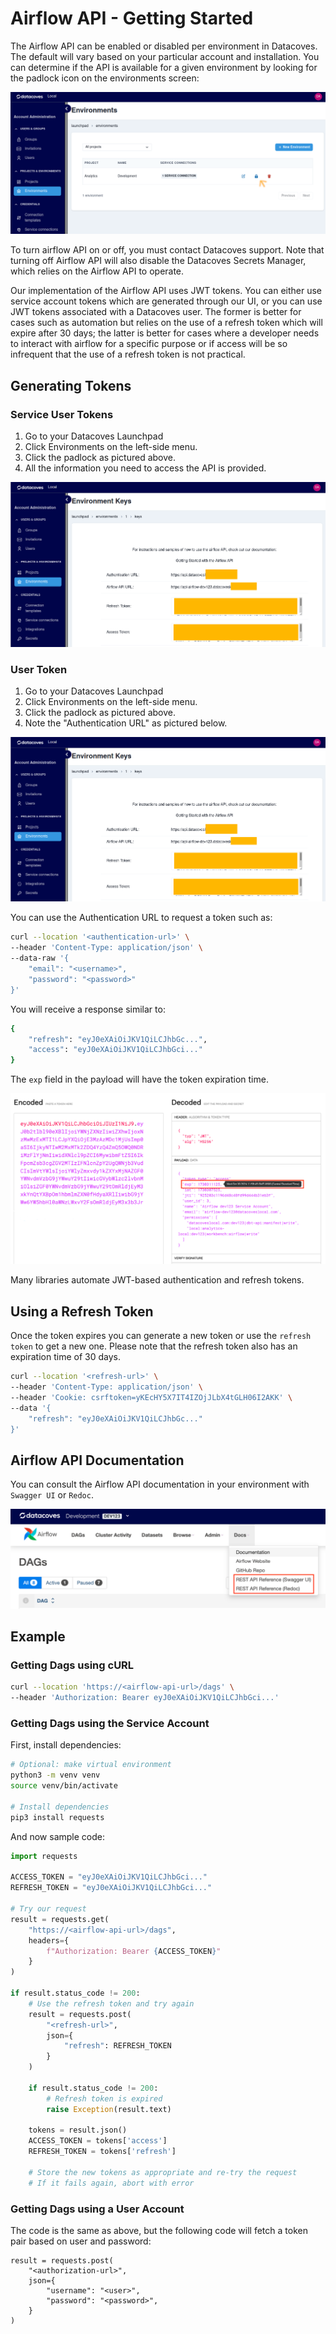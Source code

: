 # Airflow API - Getting Started

The Airflow API can be enabled or disabled per environment in Datacoves.  The default will vary based on your particular account and installation.  You can determine if the API is available for a given environment by looking for the padlock icon on the environments screen:

![Environments Screen](assets/airflow-api-environments.png)

To turn airflow API on or off, you must contact Datacoves support.  Note that turning off Airflow API will also disable the Datacoves Secrets Manager, which relies on the Airflow API to operate.

Our implementation of the Airflow API uses JWT tokens. You can either use service account tokens which are generated through our UI, or you can use JWT tokens associated with a Datacoves user.  The former is better for cases such as automation but relies on the use of a refresh token which will expire after 30 days; the latter is better for cases where a developer needs to interact with airflow for a specific purpose or if access will be so infrequent that the use of a refresh token is not practical.

## Generating Tokens

### Service User Tokens

1. Go to your Datacoves Launchpad
2. Click Environments on the left-side menu.
3. Click the padlock as pictured above.
4. All the information you need to access the API is provided.

![Environment Keys Screen](assets/airflow-api-keys.png)

### User Token

1. Go to your Datacoves Launchpad
2. Click Environments on the left-side menu.
3. Click the padlock as pictured above.
4. Note the "Authentication URL" as pictured below.

![Environment Keys Screen](assets/airflow-api-keys.png)

You can use the Authentication URL to request a token such as:

```bash
curl --location '<authentication-url>' \
--header 'Content-Type: application/json' \
--data-raw '{
    "email": "<username>",
    "password": "<password>"
}'
```

You will receive a response similar to:

```bash
{
    "refresh": "eyJ0eXAiOiJKV1QiLCJhbGc...",
    "access": "eyJ0eXAiOiJKV1QiLCJhbGci..."
}
```

The `exp` field in the payload will have the token expiration time.

![JWT](assets/api-airflow-jwt-min.png)

Many libraries automate JWT-based authentication and refresh tokens.


## Using a Refresh Token

Once the token expires you can generate a new token or use the `refresh token` to get a new one. Please note that the refresh token also has an expiration time of 30 days.

```bash
curl --location '<refresh-url>' \
--header 'Content-Type: application/json' \
--header 'Cookie: csrftoken=yKEcHY5X7IT4IZOjJLbX4tGLH06I2AKK' \
--data '{
    "refresh": "eyJ0eXAiOiJKV1QiLCJhbGc..."
}'
```

## Airflow API Documentation

You can consult the Airflow API documentation in your environment with `Swagger UI` or `Redoc`.

![Airflow API docs](assets/api-airflow-doc-min.png)

## Example

### Getting Dags using cURL

```bash
curl --location 'https://<airflow-api-url>/dags' \
--header 'Authorization: Bearer eyJ0eXAiOiJKV1QiLCJhbGci...'
```

### Getting Dags using the Service Account

First, install dependencies:

```bash
# Optional: make virtual environment
python3 -m venv venv
source venv/bin/activate

# Install dependencies
pip3 install requests
```

And now sample code:

```python
import requests

ACCESS_TOKEN = "eyJ0eXAiOiJKV1QiLCJhbGci..."
REFRESH_TOKEN = "eyJ0eXAiOiJKV1QiLCJhbGci..."

# Try our request
result = requests.get(
    "https://<airflow-api-url>/dags",
    headers={
        f"Authorization: Bearer {ACCESS_TOKEN}"
    }
)

if result.status_code != 200:
    # Use the refresh token and try again
    result = requests.post(
        "<refresh-url>",
        json={
            "refresh": REFRESH_TOKEN
        }
    )

    if result.status_code != 200:
        # Refresh token is expired
        raise Exception(result.text)

    tokens = result.json()
    ACCESS_TOKEN = tokens['access']
    REFRESH_TOKEN = tokens['refresh']
    
    # Store the new tokens as appropriate and re-try the request
    # If it fails again, abort with error

```

### Getting Dags using a User Account

The code is the same as above, but the following code will fetch a token pair based on user and password:

```
result = requests.post(
    "<authorization-url>",
    json={
        "username": "<user>",
        "password": "<password>",
    }
)
```

